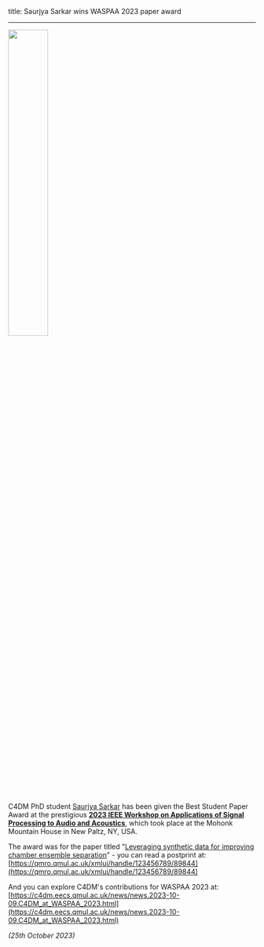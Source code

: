 title: Saurjya Sarkar wins WASPAA 2023 paper award

-------------------

<p><img src="https://waspaa.com/wordpress/wp-content/uploads/2023/02/SPA_SummerHouse_Drone_w_MountainHouse_0789-scaled-copy-2-1.jpeg" width="40%" /></p>

C4DM PhD student <a href="https://scholar.google.co.uk/citations?user=svkPougAAAAJ&hl=en&oi=ao">Saurjya Sarkar</a> has been given the Best Student Paper Award at the prestigious <b>[2023 IEEE Workshop on Applications of Signal Processing to Audio and Acoustics](http://www.waspaa.com/)</b>, which took place at the Mohonk Mountain House in New Paltz, NY, USA.

The award was for the paper titled "[Leveraging synthetic data for improving chamber ensemble separation](https://ieeexplore.ieee.org/document/10248118)" - you can read a postprint at: [https://qmro.qmul.ac.uk/xmlui/handle/123456789/89844](https://qmro.qmul.ac.uk/xmlui/handle/123456789/89844)

And you can explore C4DM's contributions for WASPAA 2023 at: [https://c4dm.eecs.qmul.ac.uk/news/news.2023-10-09.C4DM_at_WASPAA_2023.html](https://c4dm.eecs.qmul.ac.uk/news/news.2023-10-09.C4DM_at_WASPAA_2023.html)


<i>(25th October 2023)</i> 
